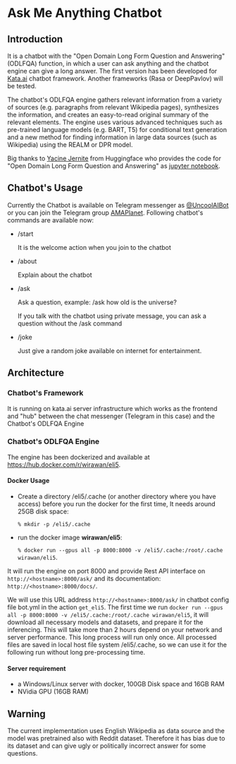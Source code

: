 # Ask Me Anything Chatbot

## Introduction
It is a chatbot with the "Open Domain Long Form Question and Answering" (ODLFQA) function, in which 
a user can ask anything and the chatbot engine can give a long answer. 
The first version has been developed for [Kata.ai](https://kata.ai/platform) chatbot framework. 
Another frameworks (Rasa or DeepPavlov) will be tested.

The chatbot's ODLFQA engine gathers relevant information from a variety of sources (e.g. paragraphs from 
relevant Wikipedia pages), synthesizes the information, and creates an easy-to-read original 
summary of the relevant elements. The engine uses various advanced techniques such as pre-trained 
language models (e.g. BART, T5) for conditional text generation and a new method for finding 
information in large data sources (such as Wikipedia) using the REALM or DPR model.

Big thanks to [Yacine Jernite](https://yjernite.github.io/) from Huggingface who provides the code for "Open Domain Long Form Question and Answering"
as [jupyter notebook](https://yjernite.github.io/lfqa.html).

## Chatbot's Usage
Currently the Chatbot is available on Telegram messenger as [@UncoolAIBot](https://t.me/UncoolAIBot) 
or you can join the Telegram group [AMAPlanet](https://t.me/AMAPlanet). Following chatbot's commands are
available now:
- /start

  It is the welcome action when you join to the chatbot
- /about

  Explain about the chatbot
- /ask <question>

  Ask a question, example: /ask how old is the universe?
  
  If you talk with the chatbot using private message, you can ask a question without the /ask command
- /joke

  Just give a random joke available on internet for entertainment.
  
## Architecture
### Chatbot's Framework
It is running on kata.ai server infrastructure which works as the frontend and "hub" between the chat messenger 
(Telegram in this case) and the Chatbot's ODLFQA Engine
### Chatbot's ODLFQA Engine
The engine has been dockerized and available at https://hub.docker.com/r/wirawan/eli5.

#### Docker Usage
- Create a directory /eli5/.cache (or another directory where you have access) before you run the docker for the first time,
It needs around 25GB disk space:
 
  `% mkdir -p /eli5/.cache`
 
- run the docker image **wirawan/eli5**:
 
  `% docker run --gpus all -p 8000:8000 -v /eli5/.cache:/root/.cache wirawan/eli5`. 

It will run the engine on port 8000 and provide Rest API interface on `http://<hostname>:8000/ask/` and its documentation: 
`http://<hostname>:8000/docs/`. 

We will use this URL address `http://<hostname>:8000/ask/` in chatbot 
config file bot.yml in the action `get_eli5`.
The first time we run `docker run --gpus all -p 8000:8000 -v /eli5/.cache:/root/.cache wirawan/eli5`, 
it will download all necessary models and datasets, and prepare it for the inferencing. This will take more 
than 2 hours depend on your network and server performance. This long process will run only once. All 
processed files are saved in local host file system /eli5/.cache, so we can use it for the following run without 
long pre-processing time. 

#### Server requirement
- a Windows/Linux server with docker, 100GB Disk space and 16GB RAM
- NVidia GPU (16GB RAM)

## Warning
The current implementation uses English Wikipedia as data source and the model was pretrained also with Reddit dataset. 
Therefore it has bias due to its dataset and can give ugly or politically incorrect answer 
for some questions.


